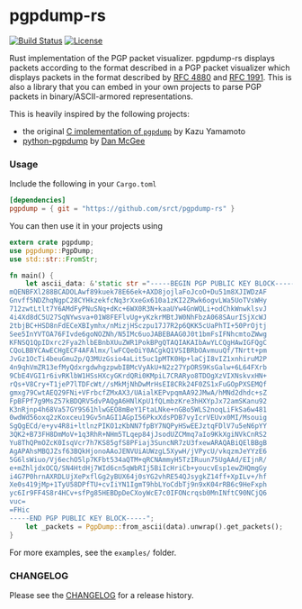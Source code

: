 # pgpdump-rs
[![Build Status](https://travis-ci.org/srct/pgpdump-rs.svg?branch=master)](https://travis-ci.org/srct/pgpdump-rs)
[![License](https://img.shields.io/badge/License-Apache%202.0-blue.svg)](https://opensource.org/licenses/Apache-2.0)

Rust implementation of the PGP packet visualizer. pgpdump-rs displays packets according to the format described in  a PGP packet visualizer which displays packets in the format described by [RFC 4880](https://tools.ietf.org/html/rfc4880) and [RFC 1991](https://tools.ietf.org/html/rfc1991). This is also a library that you can embed in your own projects to parse PGP packets in binary/ASCII-armored representations.

This is heavily inspired by the following projects:
* the original [C implementation of `pgpdump`](http://www.mew.org/~kazu/proj/pgpdump/en/) by Kazu Yamamoto
* [python-pgpdump](https://github.com/toofishes/python-pgpdump) by [Dan McGee](https://github.com/toofishes)

### Usage

Include the following in your `Cargo.toml`
```toml
[dependencies]
pgpdump = { git = "https://github.com/srct/pgpdump-rs" }
```

You can then use it in your projects using
```rust
extern crate pgpdump;
use pgpdump::PgpDump;
use std::str::FromStr;

fn main() {
    let ascii_data: &'static str ="-----BEGIN PGP PUBLIC KEY BLOCK-----
mQENBFXl288BCADOLAwf89kuek78E66ek+AXD8jojlaFoJcoO+Du51m8XJIWDzAF
Gnvff5NDZhqNgpC28CYHkzekfcNq3rXxeGx610a1zKI2ZRwk6ogvLWa5UoTVsWHy
712zwtLtlt7Y6AMdFyPNuSNq+dKc+6WX0R3N+kaaUYw4GnWQLi+odChkWnwklsvJ
4i4Xd8dC5U27SqNYwsva+01W8FEFlvUg+yKzkrMBtJW0NhFbzA068SAurISjXcWJ
2tbjBC+HSD8nFdECeXBIymhx/nMizjHSczpu17J7R2p6QKK5cUaPhTI+50PrOjtj
See5InYVTOA76FIvde6goNOZNh/N5IMc6uoJABEBAAG0J0t1bmFsIFNhcmtoZWwg
KFNSQ1QpIDxrc2Fya2hlbEBnbXUuZWR1PokBPgQTAQIAKAIbAwYLCQgHAwIGFQgC
CQoLBBYCAwECHgECF4AFAlmx/lwFCQeOiY0ACgkQ1VSIBRbOAvmuuQf/TNrtt+pm
JvGz1OcTi4beuGmu2p/Q3MUzGsio4aLit5uc1pMTK0Hp+laCjI8vIZ1xnhiruM2P
4n9qhVmZR13efMyQdxrgdwhgzpwbIBMcVyAkU+N2z27YpORS9KsGalw+6L64FXrb
9CbE4VGI1r6ivRKlbW1HSsHXcyGKrdQRi0KMpiL7CRARyo8TDOgXzVIXNskvxHN+
rQs+V8Cry+T1jeP7lTDFcWt//sMkMjNhDwMrHsEI8CRk24F0ZS1xFuGOpPXSEMQf
gmxg79CwtAEQ29FNi+VFrbcfZMxAX3/UAialKEPvpqmAA92JMwA/hMNd2dhdc+sZ
FpBFPf7g9MsZ57kBDQRV5dvPAQgA6HNlKpU1fQLmbzKre3hHXYpJx72amSKanu92
K3nRjnp4h68Va57GY9S61hlwGEO8mBeY1FtaLNke+nGBo5WLS2noqLiFkSa6w481
0wdWd56oxq2zKoxceu19Gv5nAGI1AGpI56PkxXdsPDB7vyIcrVEUvx0MI/Msouig
SgQgECd/e+yv4R8i+ltlnzPIKO1zKbNN7fpBY7NQPyHSwEEJztqFDlV7u5eN6pYY
3QK2+B73FH8DmMoV+1q3RhR+NHm5TLqep84jJsodUZCMmq7aIo9KkXgiNVkCnRS2
Yu8ThQPmOZcK0IsqVcr7h7KS85gfS8PFiaj3SuncNR7zU3fxewARAQABiQElBBgB
AgAPAhsMBQJZsf63BQkHjonoAAoJENVUiAUWzgL5XywH/jVPycU/vkqzmJeYYzE6
5G6lsWiuo/Vj6echO5lp7KFbt534aQTM+qRCNAmmyH5TzIRuun75UgAAd/EIjnR/
e+mZhljdxOCQ/SN4HtdHj7WId6cn5qWbRIj5BiIcHriCb+youcvEsp1ewZHQmgGy
i4G7P0hrnAXRDLUjXePxflGg2yBUX64j0sYG2vhRE54QJsygkZ14ff+XpILv+/hf
Xe0s419jMp+1TyU58DPfTU+cvIiYN1IgmT9hbLYoCdbTj9n9xK04rRB6c9HeFxph
yc6Ir9FF4S8r4HCv+sfPg85HEBDpDeCXoyWcE7c0IFONcrqsb0MnINftC90NCjQ6
vuc=
=FHic
-----END PGP PUBLIC KEY BLOCK-----";
    let _packets = PgpDump::from_ascii(data).unwrap().get_packets();
}
```

For more examples, see the `examples/` folder.

### CHANGELOG

Please see the [CHANGELOG](CHANGELOG.md) for a release history.

